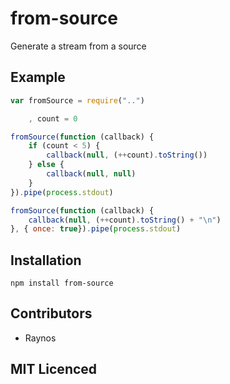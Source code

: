 # from-source

Generate a stream from a source

## Example

``` js
var fromSource = require("..")

    , count = 0

fromSource(function (callback) {
    if (count < 5) {
        callback(null, (++count).toString())
    } else {
        callback(null, null)
    }
}).pipe(process.stdout)

fromSource(function (callback) {
    callback(null, (++count).toString() + "\n")
}, { once: true}).pipe(process.stdout)
```

## Installation

`npm install from-source`

## Contributors

 - Raynos

## MIT Licenced
